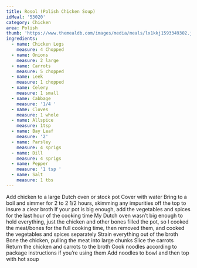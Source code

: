 ```yaml
---
title: Rosol (Polish Chicken Soup)
idMeal: '53020'
category: Chicken
area: Polish
thumb: 'https://www.themealdb.com/images/media/meals/lx1kkj1593349302.jpg'
ingredients:
  - name: Chicken Legs
    measure: 4 Chopped
  - name: Onions
    measure: 2 large
  - name: Carrots
    measure: 5 chopped
  - name: Leek
    measure: 1 chopped
  - name: Celery
    measure: 1 small
  - name: Cabbage
    measure: '1/4 '
  - name: Cloves
    measure: 1 whole
  - name: Allspice
    measure: 1tsp
  - name: Bay Leaf
    measure: '2'
  - name: Parsley
    measure: 4 sprigs
  - name: Dill
    measure: 4 sprigs
  - name: Pepper
    measure: '1 tsp '
  - name: Salt
    measure: 1 tbs
---
```

Add chicken to a large Dutch oven or stock pot 
Cover with water
Bring to a boil and simmer for 2 to 2 1/2 hours, skimming any impurities off the top to insure a clear broth
If your pot is big enough, add the vegetables and spices for the last hour of the cooking time
My Dutch oven wasn’t big enough to hold everything, just the chicken and other bones filled the pot, so I cooked the meat/bones for the full cooking time, then removed them, and cooked the vegetables and spices separately
Strain everything out of the broth
Bone the chicken, pulling the meat into large chunks
Slice the carrots
Return the chicken and carrots to the broth
Cook noodles according to package instructions if you’re using them
Add noodles to bowl and then top with hot soup
